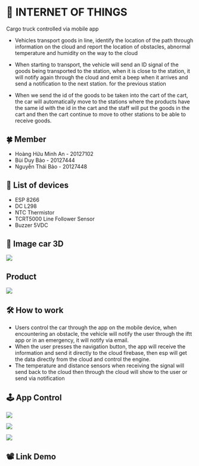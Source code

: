 # 🦾 INTERNET OF THINGS
Cargo truck controlled via mobile app

- Vehicles transport goods in line, identify the location of the path through information on the cloud and report the location of obstacles, abnormal temperature and humidity on the way to the cloud

- When starting to transport, the vehicle will send an ID signal of the goods being transported to the station, when it is close to the station, it will notify again through the cloud and emit a beep when it arrives and send a notification to the next station. for the previous station

- When we send the id of the goods to be taken into the cart of the cart, the car will automatically move to the stations where the products have the same id with the id in the cart and the staff will put the goods in the cart and then the cart continue to move to other stations to be able to receive goods.

## 🍀 Member

- Hoàng Hữu Minh An - 20127102
- Bùi Duy Bảo - 20127444
- Nguyễn Thái Bảo - 20127448

## 🔌 List of devices

- ESP 8266
- DC L298
- NTC Thermistor
- TCRT5000 Line Follower Sensor 
- Buzzer 5VDC

## 👀 Image car 3D

![](./pic/p1.png)

## Product

![](./pic/bg.jpg)

## 🛠️ How to work

- Users control the car through the app on the mobile device, when encountering an obstacle, the vehicle will notify the user through the iftt app or in an emergency, it will notify via email.
- When the user presses the navigation button, the app will receive the information and send it directly to the cloud firebase, then esp will get the data directly from the cloud and control the engine.
- The temperature and distance sensors when receiving the signal will send back to the cloud then through the cloud will show to the user or send via notification

## 🕹️ App Control

![](./pic/p2.jpg)

![](./pic/p3.jpg)

![](./pic/p4.jpg)


## 📽️ Link Demo

